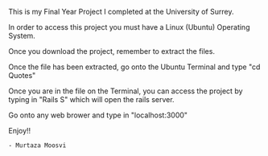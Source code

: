 This is my Final Year Project I completed at the University of Surrey.

In order to access this project you must have a Linux (Ubuntu) Operating System.

Once you download the project, remember to extract the files.

Once the file has been extracted, go onto the Ubuntu Terminal and type "cd Quotes"

Once you are in the file on the Terminal, you can access the project by typing in "Rails S" which will open the rails server.

Go onto any web brower and type in "localhost:3000"

Enjoy!!

    - Murtaza Moosvi
